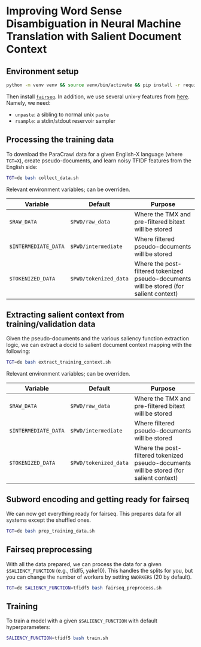 # Improving Word Sense Disambiguation in Neural Machine Translation with Salient Document Context


## Environment setup

```bash
python -m venv venv && source venv/bin/activate && pip install -r requirements.txt
```

Then install [`fairseq`](https://github.com/facebookresearch/fairseq). In addition, we use several unix-y features from [here](https://github.com/mjpost/bin). Namely, we need:

- `unpaste`: a sibling to normal unix `paste`
- `rsample`: a stdin/stdout reservoir sampler

## Processing the training data

To download the ParaCrawl data for a given English-X language (where `TGT=X`), create pseudo-documents, and learn noisy TFIDF features from the English side:

```bash
TGT=de bash collect_data.sh
```

Relevant environment variables; can be overriden.

| Variable           | Default             | Purpose                                                                                 |
|--------------------|---------------------|-----------------------------------------------------------------------------------------|
| `$RAW_DATA`          | `$PWD/raw_data`       | Where the TMX and pre-filtered bitext will be stored                                    |
| `$INTERMEDIATE_DATA` | `$PWD/intermediate`   | Where filtered pseudo-documents will be stored                                          |
| `$TOKENIZED_DATA`    | `$PWD/tokenized_data` | Where the post-filtered tokenized pseudo-documents will be stored (for salient context) |

## Extracting salient context from training/validation data

Given the pseudo-documents and the various saliency function extraction logic, we can extract a docid to salient document context mapping with the following:

```bash
TGT=de bash extract_training_context.sh
```

Relevant environment variables; can be overriden.

| Variable           | Default             | Purpose                                                                                 |
|--------------------|---------------------|-----------------------------------------------------------------------------------------|
| `$RAW_DATA`          | `$PWD/raw_data`       | Where the TMX and pre-filtered bitext will be stored                                    |
| `$INTERMEDIATE_DATA` | `$PWD/intermediate`   | Where filtered pseudo-documents will be stored                                          |
| `$TOKENIZED_DATA`    | `$PWD/tokenized_data` | Where the post-filtered tokenized pseudo-documents will be stored (for salient context) |

## Subword encoding and getting ready for fairseq

We can now get everything ready for fairseq. This prepares data for all systems except the shuffled ones.

```bash
TGT=de bash prep_training_data.sh
```

## Fairseq preprocessing

With all the data prepared, we can process the data for a given `$SALIENCY_FUNCTION` (e.g., tfidf5, yake10). This handles the splits for you, but you can change the number of workers by setting `NWORKERS` (20 by default).

```bash
TGT=de SALIENCY_FUNCTION=tfidf5 bash fairseq_preprocess.sh
```

## Training

To train a model with a given `$SALIENCY_FUNCTION` with default hyperparameters:

```bash
SALIENCY_FUNCTION=tfidf5 bash train.sh
```

